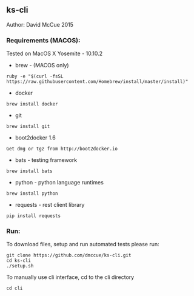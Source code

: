 ## ks-cli

Author: David McCue 2015

### Requirements (MACOS):

Tested on MacOS X Yosemite - 10.10.2

* brew - (MACOS only)
~~~
ruby -e "$(curl -fsSL https://raw.githubusercontent.com/Homebrew/install/master/install)"
~~~
* docker
~~~
brew install docker
~~~
* git
~~~
brew install git
~~~
* boot2docker 1.6
~~~
Get dmg or tgz from http://boot2docker.io
~~~
* bats - testing framework
~~~
brew install bats
~~~
* python - python language runtimes
~~~
brew install python
~~~
* requests - rest client library
~~~
pip install requests
~~~

### Run:

To download files, setup and run automated tests please run:
~~~
git clone https://github.com/dmccue/ks-cli.git
cd ks-cli
./setup.sh
~~~

To manually use cli interface, cd to the cli directory
~~~
cd cli
~~~